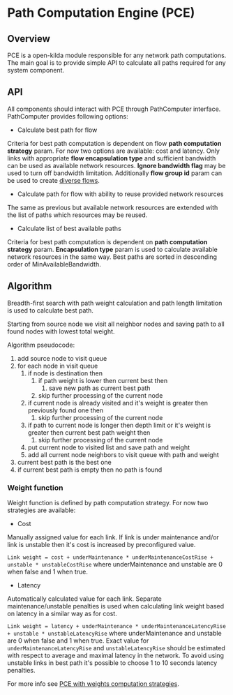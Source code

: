# Path Computation Engine (PCE)

## Overview

PCE is a open-kilda module responsible for any network path computations. The main goal is to provide simple API to calculate all paths required for any system component.

## API

All components should interact with PCE through PathComputer interface.
PathComputer provides following options:
* Calculate best path for flow

Criteria for best path computation is dependent on flow **path computation strategy** param. For now two options are available: cost and latency. Only links with appropriate **flow encapsulation type** and sufficient bandwidth can be used as available network resources. **Ignore bandwidth flag** may be used to turn off bandwidth limitation. Additionally **flow group id** param can be used to create [diverse flows](../solutions/pce-diverse-flows/pce-diverse-flows.md).

* Calculate path for flow with ability to reuse provided network resources

The same as previous but available network resources are extended with the list of paths which resources may be reused. 

* Calculate list of best available paths

Criteria for best path computation is dependent on **path computation strategy** param. **Encapsulation type** param is used to calculate available network resources in the same way. Best paths are sorted in descending order of MinAvailableBandwidth.

## Algorithm

Breadth-first search with path weight calculation and path length limitation is used to calculate best path. 

Starting from source node we visit all neighbor nodes and saving path to all found nodes with lowest total weight. 

Algorithm pseudocode:
1. add source node to visit queue
2. for each node in visit queue
    1. if node is destination then
        1. if path weight is lower then current best then 
            1. save new path as current best path
        2. skip further processing of the current node
    2. if current node is already visited and it's weight is greater then previously found one then
        1. skip further processing of the current node
    3. if path to current node is longer then depth limit or it's weight is greater then current best path weight then
        1. skip further processing of the current node
    4. put current node to visited list and save path and weight
    5. add all current node neighbors to visit queue with path and weight
3. current best path is the best one
4. if current best path is empty then no path is found

### Weight function

Weight function is defined by path computation strategy.
For now two strategies are available:
* Cost

Manually assigned value for each link. If link is under maintenance and/or link is unstable then it's cost is increased by preconfigured value.

`Link weight = cost + underMaintenance * underMaintenanceCostRise + unstable * unstableCostRise` where underMaintenance and unstable are 0 when false and 1 when true.

* Latency

Automatically calculated value for each link. Separate maintenance/unstable penalties is used when calculating link weight based on latency in a similar way as for cost.

`Link weight = latency + underMaintenance * underMaintenanceLatencyRise + unstable * unstableLatencyRise` where underMaintenance and unstable are 0 when false and 1 when true. Exact value for `underMaintenanceLatencyRise` and `unstableLatencyRise` should be estimated with respect to average and maximal latency in the network. To avoid using unstable links in best path it's possible to choose 1 to 10 seconds latency penalties.

For more info see [PCE with weights computation strategies](../solutions/pce-weights-strategies/pce-weights-strategies.md).

